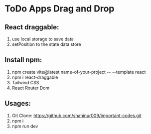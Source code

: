 # ToDo Apps Drag and Drop

## React draggable:

1. use local storage to save data
2. setPosition to the state data store

## Install npm:

1. npm create vite@latest name-of-your-project -- --template react
2. npm i react-draggable
3. Tailwind CSS
4. React Router Dom

## Usages:

1. Git Clone: https://github.com/shahinur009/important-codes.git
2. npm i
3. npm run dev
